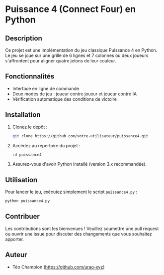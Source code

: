 # Puissance 4 (Connect Four) en Python

## Description
Ce projet est une implémentation du jeu classique Puissance 4 en Python. Le jeu se joue sur une grille de 6 lignes et 7 colonnes où deux joueurs s'affrontent pour aligner quatre jetons de leur couleur.

## Fonctionnalités
- Interface en ligne de commande
- Deux modes de jeu : joueur contre joueur et joueur contre IA
- Vérification automatique des conditions de victoire

## Installation
1. Clonez le dépôt :
    ```bash
    git clone https://github.com/votre-utilisateur/puissance4.git
    ```
2. Accédez au répertoire du projet :
    ```bash
    cd puissance4
    ```
3. Assurez-vous d'avoir Python installé (version 3.x recommandée).

## Utilisation
Pour lancer le jeu, exécutez simplement le script `puissance4.py` :
```bash
python puissance4.py
```

## Contribuer
Les contributions sont les bienvenues ! Veuillez soumettre une pull request ou ouvrir une issue pour discuter des changements que vous souhaitez apporter.

## Auteur
- Téo Champion (https://github.com/urao-xyz)
